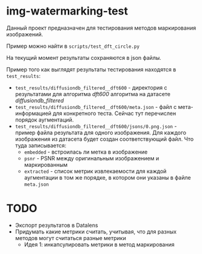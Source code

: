 # img-watermarking-test

Данный проект предназначен для тестирования методов маркирования изображений.

Пример можно найти в `scripts/test_dft_circle.py`

На текущий момент результаты сохраняются в json файлы.

Пример того как выглядят результаты тестирования находятся в `test_results`:

-   `test_results/diffusiondb_filtered__dft600` - директория с результатами для алгоритма _dft600_ алгоритма на датасете _diffusiondb_filtered_
-   `test_results/diffusiondb_filtered__dft600/meta.json` - файл с мета-информацией для конкретного теста. Сейчас тут перечислен порядок аугментаций.
-   `test_results/diffusiondb_filtered__dft600/jsons/0.png.json` - пример файла результата для одного изображения. Для каждого изображения из датасета будет создан соответствующий файл. Что туда записывается:
    -   `embedded` - встроилась ли метка в изображение
    -   `psnr` - PSNR между оригинальным изображением и маркированным
    -   `extracted` - список метрик извлекаемости для каждой аугментации в том же порядке, в котором они указаны в файле `meta.json`

# TODO

-   Экспорт результатов в Datalens
-   Придумать какие метрики считать, учитывая, что для разных методов могут считаться разные метрики
    -   Идея 1: инкапсулировать метрики в метод маркирования

